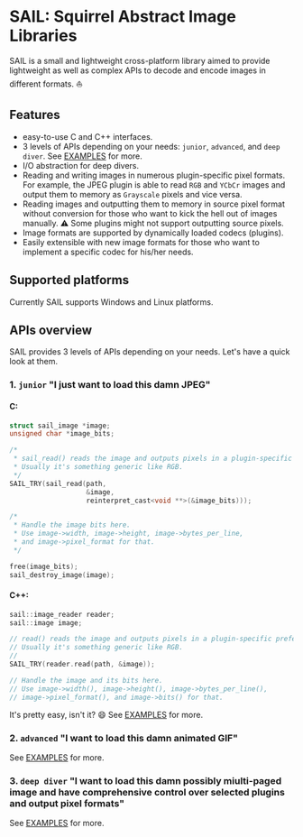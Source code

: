 # SAIL: Squirrel Abstract Image Libraries

SAIL is a small and lightweight cross-platform library aimed to provide lightweight as well as complex APIs
to decode and encode images in different formats. :sailboat:

## Features

- easy-to-use C and C++ interfaces.
- 3 levels of APIs depending on your needs: `junior`, `advanced`, and `deep diver`. See [EXAMPLES](EXAMPLES.md) for more.
- I/O abstraction for deep divers.
- Reading and writing images in numerous plugin-specific pixel formats. For example, the JPEG plugin
  is able to read `RGB` and `YCbCr` images and output them to memory as `Grayscale` pixels and vice versa.
- Reading images and outputting them to memory in source pixel format without conversion for those who want
  to kick the hell out of images manually. :warning: Some plugins might not support outputting source pixels.
- Image formats are supported by dynamically loaded codecs (plugins).
- Easily extensible with new image formats for those who want to implement a specific codec for his/her needs.

## Supported platforms

Currently SAIL supports Windows and Linux platforms.

## APIs overview

SAIL provides 3 levels of APIs depending on your needs. Let's have a quick look at them.

### 1. `junior` "I just want to load this damn JPEG"

#### C:
```C
struct sail_image *image;
unsigned char *image_bits;

/*
 * sail_read() reads the image and outputs pixels in a plugin-specific preferred pixel format.
 * Usually it's something generic like RGB.
 */
SAIL_TRY(sail_read(path,
                   &image,
                   reinterpret_cast<void **>(&image_bits)));

/*
 * Handle the image bits here.
 * Use image->width, image->height, image->bytes_per_line,
 * and image->pixel_format for that.
 */

free(image_bits);
sail_destroy_image(image);
```

#### C++:
```C++
sail::image_reader reader;
sail::image image;

// read() reads the image and outputs pixels in a plugin-specific preferred pixel format.
// Usually it's something generic like RGB.
//
SAIL_TRY(reader.read(path, &image));

// Handle the image and its bits here.
// Use image->width(), image->height(), image->bytes_per_line(),
// image->pixel_format(), and image->bits() for that.
```

It's pretty easy, isn't it? :smile: See [EXAMPLES](EXAMPLES.md) for more.

### 2. `advanced` "I want to load this damn animated GIF"

See [EXAMPLES](EXAMPLES.md) for more.

### 3. `deep diver` "I want to load this damn possibly miulti-paged image and have comprehensive control over selected plugins and output pixel formats"

See [EXAMPLES](EXAMPLES.md) for more.

